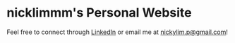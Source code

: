 # nicklimmm's Personal Website

Feel free to connect through [LinkedIn](https://www.linkedin.com/in/nicklimmm) or email me at [nickylim.p@gmail.com](mailto:nickylim.p@gmail.com)!
